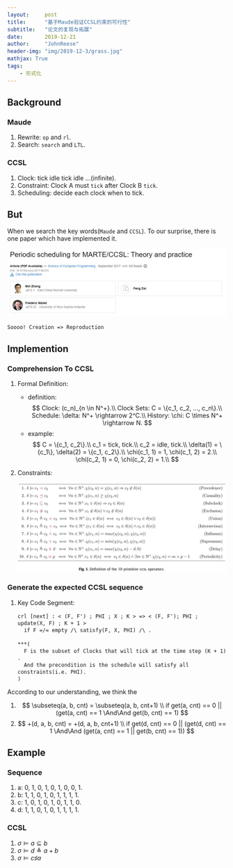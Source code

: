 ```yaml
---
layout:     post
title:      "基于Maude验证CCSL约束的可行性"
subtitle:   "论文的复现与拓展"
date:       2019-12-21
author:     "JohnReese"
header-img: "img/2019-12-3/grass.jpg"
mathjax: True
tags:
    - 形式化
---
```


## Background

### Maude
1. Rewrite: `op` and `rl`.
2. Search: `search` and `LTL`.


### CCSL
1. Clock: tick idle tick idle ...(infinite).
2. Constraint: Clock A must `tick` after Clock B `tick`.
3. Scheduling: decide each clock when to tick.
   
## But

When we search the key words(`Maude` and `CCSL`). To our surprise, there is one paper which have implemented it.

![Authors of the paper](/img/2019-12-3/authors.JPG)

`Soooo! Creation => Reproduction`

## Implemention

### Comprehension To CCSL

1. Formal Definition:
   * definition:
   $$
   Clock: (c_n)_{n \in N^+}.\\
   Clock Sets: C = \{c_1, c_2, ..., c_n\}.\\
   Schedule: \delta: N^+ \rightarrow 2^C.\\
   History: \chi: C \times N^+ \rightarrow N.
   $$
   * example:
   $$
   C = \{c_1, c_2\}.\\
   c_1 = tick, tick.\\
   c_2 = idle, tick.\\
   \delta(1) = \{c_1\}, \delta(2) = \{c_1, c_2\}.\\ 
   \chi(c_1, 1) = 1, \chi(c_1, 2) = 2.\\
   \chi(c_2, 1) = 0, \chi(c_2, 2) = 1.\\
   $$

2. Constraints:
   
   ![Constraints](/img/2019-12-3/definitions.JPG)

### Generate the expected CCSL sequence

1. Key Code Segment:
   ```
   crl [next] : < (F, F') ; PHI ; X ; K > => < (F, F'); PHI ; update(X, F) ; K + 1 >
     if F =/= empty /\ satisfy(F, X, PHI) /\ .
   
   ***(
     F is the subset of Clocks that will tick at the time step (K + 1) .
     And the precondition is the schedule will satisfy all constraints(i.e. PHI).
   )
   ```
   
According to our understanding, we think the 
1. $$
   \subseteq(a, b, cnt) = \subseteq(a, b, cnt+1) \\
   if get(a, cnt) == 0 || (get(a, cnt) == 1 \And\And get(b, cnt) == 1)
   $$
2. $$
   +(d, a, b, cnt) = +(d, a, b, cnt+1) \\
   if get(d, cnt) == 0 || (get(d, cnt) == 1 \And\And (get(a, cnt) == 1 || get(b, cnt) == 1))
   $$

## Example

### Sequence

1. a: 0, 1, 0, 1, 0, 1, 0, 0, 1.
2. b: 1, 1, 0, 1, 0, 1, 1, 1, 1.
3. c: 1, 0, 1, 0, 1, 0, 1, 1, 0.
4. d: 1, 1, 0, 1, 0, 1, 1, 1, 1.
   
### CCSL

1. $\sigma \vDash a \subseteq b$
2. $\sigma \vDash d \triangleq a+b$
3. $\sigma \vDash c \sharp a$ 

